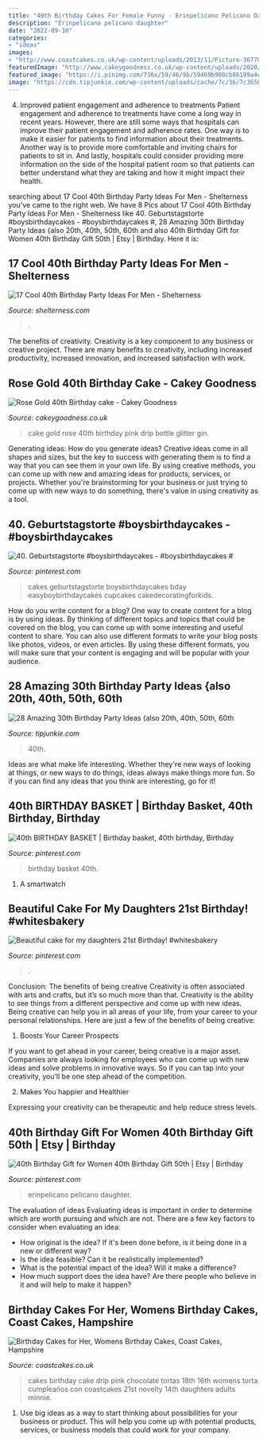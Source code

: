 ```yaml
---
title: "40th Birthday Cakes For Female Funny - Erinpelicano Pelicano Daughter"
description: "Erinpelicano pelicano daughter"
date: "2022-09-10"
categories:
- "ideas"
images:
- "http://www.coastcakes.co.uk/wp-content/uploads/2013/11/Picture-36778s.jpg"
featuredImage: "http://www.cakeygoodness.co.uk/wp-content/uploads/2020/12/40th-rose-gold-drip-cake-6.jpg"
featured_image: "https://i.pinimg.com/736x/59/46/9b/59469b908cb86199a4e66abc90b8a06f--birthday-basket-th-birthday.jpg"
image: "https://cdn.tipjunkie.com/wp-content/uploads/cache/7c/36/7c36568d326abd1670f793811aac8f41.jpg"
---
```



4) Improved patient engagement and adherence to treatments
Patient engagement and adherence to treatments have come a long way in recent years. However, there are still some ways that hospitals can improve their patient engagement and adherence rates. One way is to make it easier for patients to find information about their treatments. Another way is to provide more comfortable and inviting chairs for patients to sit in. And lastly, hospitals could consider providing more information on the side of the hospital patient room so that patients can better understand what they are taking and how it might impact their health.

	

		
searching about 17 Cool 40th Birthday Party Ideas For Men - Shelterness you've came to the right web. We have 8 Pics about 17 Cool 40th Birthday Party Ideas For Men - Shelterness like 40. Geburtstagstorte #boysbirthdaycakes - #boysbirthdaycakes #, 28 Amazing 30th Birthday Party Ideas {also 20th, 40th, 50th, 60th and also 40th Birthday Gift for Women 40th Birthday Gift 50th | Etsy | Birthday. Here it is:
		
    
## 17 Cool 40th Birthday Party Ideas For Men - Shelterness

<img loading=lazy src="https://i.shelterness.com/2017/02/14-Jack-Daniels-cake-topped-with-real-JAck-Daniels-bottles.jpg" onerror="this.onerror=null;this.src='https://tse1.mm.bing.net/th?id=OIP.2UlMpcrdCWqT9JNxr1oAdQHaJ4&amp;pid=15.1';" alt="17 Cool 40th Birthday Party Ideas For Men - Shelterness">

_Source: shelterness.com_

>. 

	

The benefits of creativity.
Creativity is a key component to any business or creative project. There are many benefits to creativity, including increased productivity, increased innovation, and increased satisfaction with work.

    
## Rose Gold 40th Birthday Cake - Cakey Goodness

<img loading=lazy src="http://www.cakeygoodness.co.uk/wp-content/uploads/2020/12/40th-rose-gold-drip-cake-6.jpg" onerror="this.onerror=null;this.src='https://tse1.mm.bing.net/th?id=OIP.jzbMsnLK6uDzT8FhOdvmvAHaKp&amp;pid=15.1';" alt="Rose Gold 40th Birthday cake - Cakey Goodness">

_Source: cakeygoodness.co.uk_

>cake gold rose 40th birthday pink drip bottle glitter gin. 

	

Generating ideas: How do you generate ideas?
Creative ideas come in all shapes and sizes, but the key to success with generating them is to find a way that you can see them in your own life. By using creative methods, you can come up with new and amazing ideas for products, services, or projects. Whether you're brainstorming for your business or just trying to come up with new ways to do something, there's value in using creativity as a tool.

    
## 40. Geburtstagstorte #boysbirthdaycakes - #boysbirthdaycakes #

<img loading=lazy src="https://i.pinimg.com/736x/06/28/a7/0628a7c623e005fd68d15b60c0a7d2a2.jpg" onerror="this.onerror=null;this.src='https://tse2.mm.bing.net/th?id=OIP.vFdVDwUHR_IcGTmB-iCkwQHaJ3&amp;pid=15.1';" alt="40. Geburtstagstorte #boysbirthdaycakes - #boysbirthdaycakes #">

_Source: pinterest.com_

>cakes geburtstagstorte boysbirthdaycakes bday easyboybirthdaycakes cupcakes cakedecoratingforkids. 

	

How do you write content for a blog?
One way to create content for a blog is by using ideas. By thinking of different topics and topics that could be covered on the blog, you can come up with some interesting and useful content to share. You can also use different formats to write your blog posts like photos, videos, or even articles. By using these different formats, you will make sure that your content is engaging and will be popular with your audience.

    
## 28 Amazing 30th Birthday Party Ideas {also 20th, 40th, 50th, 60th

<img loading=lazy src="https://cdn.tipjunkie.com/wp-content/uploads/cache/7c/36/7c36568d326abd1670f793811aac8f41.jpg" onerror="this.onerror=null;this.src='https://tse2.mm.bing.net/th?id=OIP.ZtxZvpdWYTb6Xjh8j7_KkQHaJ3&amp;pid=15.1';" alt="28 Amazing 30th Birthday Party Ideas {also 20th, 40th, 50th, 60th">

_Source: tipjunkie.com_

>40th. 

	

Ideas are what make life interesting. Whether they're new ways of looking at things, or new ways to do things, ideas always make things more fun. So if you can find any ideas that you think are interesting, go for it!

    
## 40th BIRTHDAY BASKET | Birthday Basket, 40th Birthday, Birthday

<img loading=lazy src="https://i.pinimg.com/736x/59/46/9b/59469b908cb86199a4e66abc90b8a06f--birthday-basket-th-birthday.jpg" onerror="this.onerror=null;this.src='https://tse2.mm.bing.net/th?id=OIP.o3hR58LZcUeYeU1nDaYfUwHaMU&amp;pid=15.1';" alt="40th BIRTHDAY BASKET | Birthday basket, 40th birthday, Birthday">

_Source: pinterest.com_

>birthday basket 40th. 

	

1. A smartwatch

    
## Beautiful Cake For My Daughters 21st Birthday! #whitesbakery

<img loading=lazy src="https://i.pinimg.com/originals/3b/8a/10/3b8a10ca2af91cb9bf18a3122dd5f01f.jpg" onerror="this.onerror=null;this.src='https://tse3.mm.bing.net/th?id=OIP.mS2ae9V7HpaE6nokeeUCrgHaNK&amp;pid=15.1';" alt="Beautiful cake for my daughters 21st Birthday! #whitesbakery">

_Source: pinterest.com_

>. 

	

Conclusion: The benefits of being creative
Creativity is often associated with arts and crafts, but it’s so much more than that. Creativity is the ability to see things from a different perspective and come up with new ideas. Being creative can help you in all areas of your life, from your career to your personal relationships.
Here are just a few of the benefits of being creative:

1. Boosts Your Career Prospects

If you want to get ahead in your career, being creative is a major asset. Companies are always looking for employees who can come up with new ideas and solve problems in innovative ways. So if you can tap into your creativity, you’ll be one step ahead of the competition.

2. Makes You happier and Healthier

Expressing your creativity can be therapeutic and help reduce stress levels.

    
## 40th Birthday Gift For Women 40th Birthday Gift 50th | Etsy | Birthday

<img loading=lazy src="https://i.pinimg.com/736x/7c/5e/86/7c5e86adb1eebec149774ed7bdf2fadf.jpg" onerror="this.onerror=null;this.src='https://tse4.mm.bing.net/th?id=OIP.iiy_yDvNsF82XqQseGOxIgHaKQ&amp;pid=15.1';" alt="40th Birthday Gift for Women 40th Birthday Gift 50th | Etsy | Birthday">

_Source: pinterest.com_

>erinpelicano pelicano daughter. 

	

The evaluation of ideas
Evaluating ideas is important in order to determine which are worth pursuing and which are not. There are a few key factors to consider when evaluating an idea:
- How original is the idea? If it's been done before, is it being done in a new or different way?
- Is the idea feasible? Can it be realistically implemented?
- What is the potential impact of the idea? Will it make a difference?
- How much support does the idea have? Are there people who believe in it and will help to make it happen?

    
## Birthday Cakes For Her, Womens Birthday Cakes, Coast Cakes, Hampshire

<img loading=lazy src="http://www.coastcakes.co.uk/wp-content/uploads/2013/11/Picture-36778s.jpg" onerror="this.onerror=null;this.src='https://tse1.mm.bing.net/th?id=OIP.f_ucNGJuIvXXCe8CWtAeqwHaLj&amp;pid=15.1';" alt="Birthday Cakes for Her, Womens Birthday Cakes, Coast Cakes, Hampshire">

_Source: coastcakes.co.uk_

>cakes birthday cake drip pink chocolate tortas 18th 16th womens torta cumpleaños con coastcakes 21st novelty 14th daughters adults minnie. 

	

1. Use big ideas as a way to start thinking about possibilities for your business or product. This will help you come up with potential products, services, or business models that could work for your company. 

